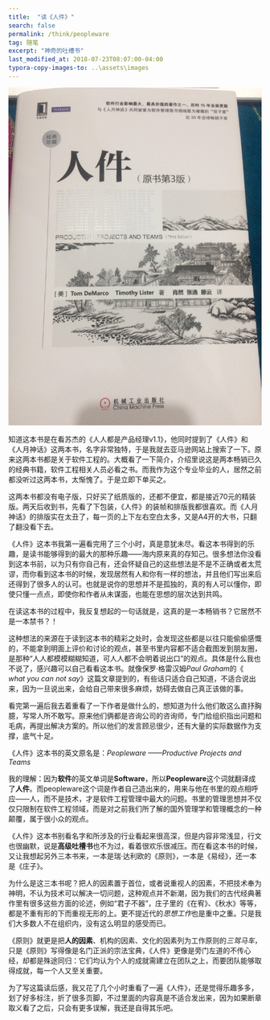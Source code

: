 ```yaml
---
title:  "读《人件》"
search: false
permalink: /think/peopleware
tag: 随笔
excerpt: "神奇的吐槽书"
last_modified_at: 2018-07-23T08:07:00-04:00
typora-copy-images-to: ..\assets\images
---
```


![122541781410429807](../assets/images/122541781410429807.jpg)



知道这本书是在看苏杰的《人人都是产品经理v1.1》，他同时提到了《人件》和《人月神话》这两本书，名字非常独特，于是我就去亚马逊网站上搜索了一下。原来这两本书都是关于软件工程的。大概看了一下简介，介绍里说这是两本畅销已久的经典书籍，软件工程相关人员必看之书。而我作为这个专业毕业的人，居然之前都没听过这两本书，太惭愧了。于是立即下单买之。

这两本书都没有电子版，只好买了纸质版的，还都不便宜，都是接近70元的精装版。两天后收到书，先看了下包装，《人件》的装帧和排版我都很喜欢。而《人月神话》的排版实在太丑了，每一页的上下左右空白太多，又是A4开的大书，只翻了翻没看下去。

《人件》这本书我第一遍看完用了三个小时，真是意犹未尽。看这本书得到的乐趣，是读书能够得到的最大的那种乐趣——海内原来真的存知己。很多想法你没看到这本书前，以为只有你自己有，还会怀疑自己的这些想法是不是不正确或者太荒谬，而你看到这本书的时候，发现居然有人和你有一样的想法，并且他们写出来后还得到了很多人的认可。也就是说你的思想并不是孤独的，真的有人可以懂你，即使只懂一点点，即使你和作者从未谋面，也能在思想的层次达到共鸣。

在读这本书的过程中，我反复想起的一句话就是，这真的是一本畅销书？它居然不是一本禁书？！

这种想法的来源在于读到这本书的精彩之处时，会发现这些都是以往只能偷偷感慨的，不能拿到明面上评价和讨论的观点，甚至书里内容都不适合截图发到朋友圈，是那种“人人都模模糊糊知道，可人人都不会明着说出口”的观点。具体是什么我也不说了，感兴趣可以自己看看这本书。就像保罗·格雷汉姆*Paul Graham*的《 *what you can not say*》这篇文章提到的，有些话只适合自己知道，不适合说出来，因为一旦说出来，会给自己带来很多麻烦，妨碍去做自己真正该做的事。

看完第一遍后我去着重看了一下作者是做什么的，想知道为什么他们敢这么直抒胸臆，写常人所不敢写。原来他们俩都是咨询公司的咨询师，专门给组织指出问题和毛病，再提出解决方案的。所以他们的发言顾忌很少，还有大量的实际数据作为支撑，底气十足。

《人件》这本书的英文原名是：*Peopleware ——Productive Projects and Teams*

我的理解：因为**软件**的英文单词是**Software**，所以**Peopleware**这个词就翻译成了**人件**。而peopleware这个词是作者自己造出来的，用来与他在书里的观点相呼应——人，而不是技术，才是软件工程管理中最大的问题。书里的管理思想并不仅仅只限制在软件工程领域，而是对之前我们所了解的国外管理学和管理概念的一种颠覆，属于很小众的观点。

《人件》这本书别看名字和所涉及的行业看起来很高深，但是内容非常浅显，行文也很幽默，说是**高级吐槽书**也不为过，看着很欢乐很减压。而在看这本书的时候，又让我想起另外三本书来，一本是瑞·达利欧的《原则》，一本是《易经》，还一本是《庄子》。

为什么是这三本书呢？把人的因素置于首位，或者说重视人的因素，不把技术奉为神明，不认为技术可以解决一切问题，这种观点并不新潮，因为我们的古代经典著作里有很多这些方面的论述，例如“君子不器”，庄子里的《在宥》、《秋水》等等，都是不重有形的下而重视无形的上。更不提近代的*思想工作*也是重中之重。只是我们大多数人不在组织内，没有这么明显的感受而已。

《原则》就更是把**人的因素**、机构的因素、文化的因素列为工作原则的*三驾马车*，只是《原则》写得像是名门正派的宗法宝典，《人件》更像是旁门左道的不传心经，却都是殊途同归：它们均认为个人的成就需建立在团队之上，而要团队能够取得成就，每一个人又至关重要。

为了写这篇读后感，我又花了几个小时重看了一遍《人件》，还是觉得乐趣多多，划了好多标注，折了很多页脚，不过里面的内容真是不适合发出来，因为如果断章取义看了之后，只会有更多误解，我还是自得其乐吧。



